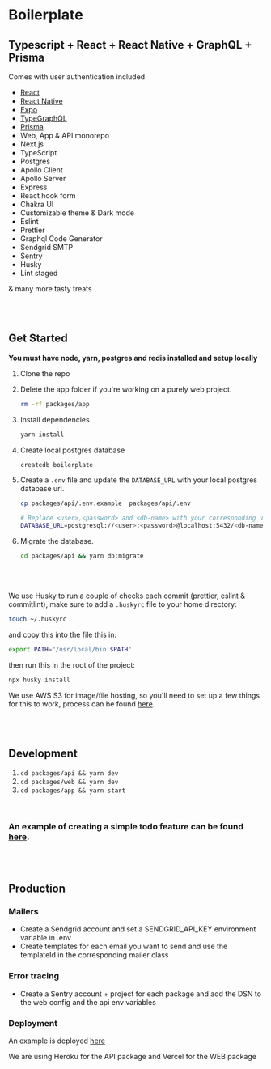 # Boilerplate

## Typescript + React + React Native + GraphQL + Prisma

Comes with user authentication included

- [React](https://github.com/facebook/react)
- [React Native](https://github.com/facebook/react-native)
- [Expo](https://www.expo.io)
- [TypeGraphQL](https://github.com/19majkel94/type-graphql)
- [Prisma](https://www.prisma.io)
- Web, App & API monorepo
- Next.js
- TypeScript
- Postgres
- Apollo Client
- Apollo Server
- Express
- React hook form
- Chakra UI
- Customizable theme & Dark mode
- Eslint
- Prettier
- Graphql Code Generator
- Sendgrid SMTP
- Sentry
- Husky
- Lint staged

& many more tasty treats

<br />
<br />

## Get Started

**You must have node, yarn, postgres and redis installed and setup locally**

1. Clone the repo
2. Delete the app folder if you're working on a purely web project.

   ```bash
   rm -rf packages/app
   ```

3. Install dependencies.
   ```bash
   yarn install
   ```
4. Create local postgres database
   ```bash
   createdb boilerplate
   ```
5. Create a `.env` file and update the `DATABASE_URL` with your local postgres database url.
   ```bash
   cp packages/api/.env.example  packages/api/.env
   ```
   ```bash
   # Replace <user>,<password> and <db-name> with your corresponding username, password, and database name of your postgresql database.
   DATABASE_URL=postgresql://<user>:<password>@localhost:5432/<db-name>
   ```
6. Migrate the database.
   ```bash
   cd packages/api && yarn db:migrate
   ```

<br />
<br />

We use Husky to run a couple of checks each commit (prettier, eslint & commitlint), make sure to add a
`.huskyrc` file to your home directory:

```bash
touch ~/.huskyrc
```

and copy this into the file this in:

```bash
export PATH="/usr/local/bin:$PATH"
```

then run this in the root of the project:

```bash
npx husky install
```

We use AWS S3 for image/file hosting, so you'll need to set up a few things for this to work, process can be found [here](./docs/setup-s3.md).

<br />
<br />

## Development

1. `cd packages/api && yarn dev`
2. `cd packages/web && yarn dev`
3. `cd packages/app && yarn start`

<br />

### An example of creating a simple todo feature can be found [here](./docs/new-feature.md).

<br />
<br />

## Production

### Mailers

- Create a Sendgrid account and set a SENDGRID_API_KEY environment variable in .env
- Create templates for each email you want to send and use the templateId in the corresponding mailer class

### Error tracing

- Create a Sentry account + project for each package and add the DSN to the web config and the api env variables

### Deployment

An example is deployed [here](https://boilerplate.noquarter.co)

We are using Heroku for the API package and Vercel for the WEB package
